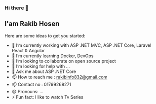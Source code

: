 ### Hi there 👋


## I'am Rakib Hosen

Here are some ideas to get you started:

- 🔭 I’m currently working with ASP .NET MVC, ASP .NET Core, Laravel React & Angular
- 🌱 I’m currently learning  Docker, DevOps
- 👯 I’m looking to collaborate on open source project
- 🤔 I’m looking for help with ...
- 💬 Ask me about ASP .NET Core 
- 📫 How to reach me : rakibinfo832@gmail.com
- 📫 Contact no : 01799268271
- 😄 Pronouns: ...
- ⚡ Fun fact: I like to watch Tv Series
